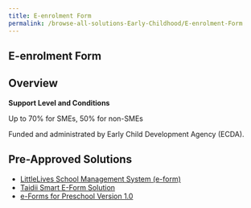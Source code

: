 ```yaml
---
title: E-enrolment Form
permalink: /browse-all-solutions-Early-Childhood/E-enrolment-Form
---
```


## E-enrolment Form
## Overview

**Support Level and Conditions**

Up to 70% for SMEs, 50% for non-SMEs

Funded and administrated by Early Child Development Agency (ECDA).

## Pre-Approved Solutions

- <a href='/productivity-solutions-grant/solutionrepo/solution2563' target='_blank'>LittleLives School Management System (e-form)</a><br>
- <a href='/productivity-solutions-grant/solutionrepo/solution2605' target='_blank'>Taidii Smart E-Form Solution</a><br>
- <a href='/productivity-solutions-grant/solutionrepo/solution2687' target='_blank'>e-Forms for Preschool Version 1.0</a><br>
